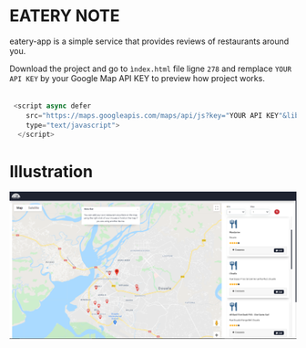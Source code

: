 # EATERY NOTE
eatery-app is a simple service that provides reviews of restaurants around you.
  
Download the project and go to `ìndex.html` file ligne `278` and remplace `YOUR API KEY` by your Google Map API KEY to preview how project works.


```javascript

 <script async defer
    src="https://maps.googleapis.com/maps/api/js?key="YOUR API KEY"&libraries=places&callback=init"
    type="text/javascript">
  </script>

 ```

 # Illustration

 ![](/imgs/eateryapp.png)
